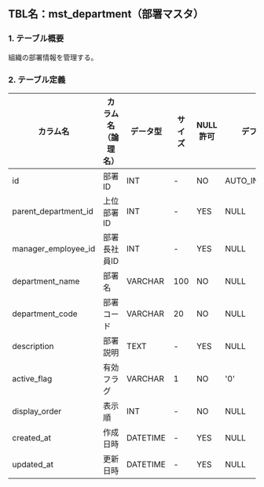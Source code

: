 ## TBL名：mst_department（部署マスタ）

### 1. テーブル概要
組織の部署情報を管理する。

### 2. テーブル定義
| カラム名 | カラム名（論理名） | データ型 | サイズ | NULL許可 | デフォルト | 制約 | 説明 |
|----------|-------------------|----------|--------|----------|------------|------|------|
| id | 部署ID | INT | - | NO | AUTO_INCREMENT | PK |  |
| parent_department_id | 上位部署ID | INT | - | YES | NULL | - |  |
| manager_employee_id | 部署長社員ID | INT | - | YES | NULL | - |  |
| department_name | 部署名 | VARCHAR | 100 | NO | NULL | - |  |
| department_code | 部署コード | VARCHAR | 20 | NO | NULL | - |  |
| description | 部署説明 | TEXT | - | YES | NULL | - |  |
| active_flag | 有効フラグ | VARCHAR | 1 | NO | '0' | - |  |
| display_order | 表示順 | INT | - | NO | NULL | - |  |
| created_at | 作成日時 | DATETIME | - | YES | NULL | - |  |
| updated_at | 更新日時 | DATETIME | - | YES | NULL | - |  |